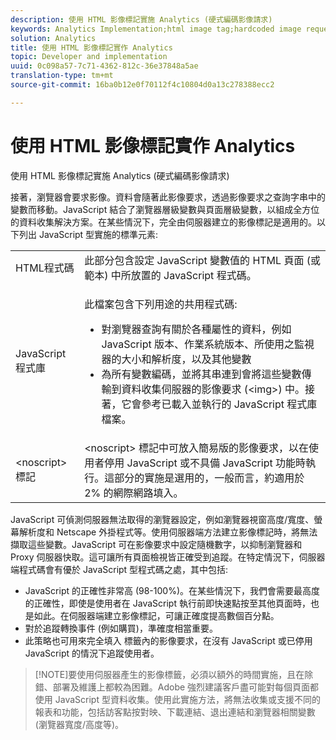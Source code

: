 ```yaml
---
description: 使用 HTML 影像標記實施 Analytics (硬式編碼影像請求)
keywords: Analytics Implementation;html image tag;hardcoded image request
solution: Analytics
title: 使用 HTML 影像標記實作 Analytics
topic: Developer and implementation
uuid: 0c098a57-7c71-4362-812c-36e37848a5ae
translation-type: tm+mt
source-git-commit: 16ba0b12e0f70112f4c10804d0a13c278388ecc2

---
```



# 使用 HTML 影像標記實作 Analytics

使用 HTML 影像標記實施 Analytics (硬式編碼影像請求)

接著，瀏覽器會要求影像。資料會隨著此影像要求，透過影像要求之查詢字串中的變數而移動。JavaScript 結合了瀏覽器層級變數與頁面層級變數，以組成全方位的資料收集解決方案。在某些情況下，完全由伺服器建立的影像標記是適用的。以下列出 JavaScript 型實施的標準元素: 

<table id="table_20BBE4387F234CF199E6C99741AF265C"> 
 <tbody> 
  <tr> 
   <td> HTML程式碼 </td> 
   <td> 此部分包含設定 JavaScript 變數值的 HTML 頁面 (或範本) 中所放置的 JavaScript 程式碼。 </td> 
  </tr> 
  <tr> 
   <td> JavaScript 程式庫 </td> 
   <td> <p>此檔案包含下列用途的共用程式碼:  </p> 
    <ul id="ul_ED50D66F2B2B476E8D9063099995998D"> 
     <li id="li_E88F6F28EC8946469ADCEAFF2F0A4EBA">對瀏覽器查詢有關於各種屬性的資料，例如 JavaScript 版本、作業系統版本、所使用之監視器的大小和解析度，以及其他變數 </li> 
     <li id="li_5CEBE37709D943B7921447FA7054A565">為所有變數編碼，並將其串連到會將這些變數傳輸到資料收集伺服器的影像要求 (&lt;img&gt;) 中。接著，它會參考已載入並執行的 JavaScript 程式庫檔案。 </li> 
    </ul> </td> 
  </tr> 
  <tr> 
   <td> &lt;noscript&gt; 標記 </td> 
   <td> &lt;noscript&gt; 標記中可放入簡易版的影像要求，以在使用者停用 JavaScript 或不具備 JavaScript 功能時執行。這部分的實施是選用的，一般而言，約適用於 2% 的網際網路填入。 </td> 
  </tr> 
 </tbody> 
</table>

JavaScript 可偵測伺服器無法取得的瀏覽器設定，例如瀏覽器視窗高度/寬度、螢幕解析度和 Netscape 外掛程式等。使用伺服器端方法建立影像標記時，將無法擷取這些變數。JavaScript 可在影像要求中設定隨機數字，以抑制瀏覽器和 Proxy 伺服器快取。這可讓所有頁面檢視皆正確受到追蹤。在特定情況下，伺服器端程式碼會有優於 JavaScript 型程式碼之處，其中包括: 

* JavaScript 的正確性非常高 (98-100%)。在某些情況下，我們會需要最高度的正確性，即使是使用者在 JavaScript 執行前即快速點按至其他頁面時，也是如此。在伺服器端建立影像標記，可讓正確度提高數個百分點。
* 對於追蹤轉換事件 (例如購買)，準確度相當重要。
* 此策略也可用來完全填入 <noscript> 標籤內的影像要求，在沒有 JavaScript 或已停用 JavaScript 的情況下追蹤使用者。

> [!NOTE]要使用伺服器產生的影像標籤，必須以額外的時間實施，且在除錯、部署及維護上都較為困難。Adobe 強烈建議客戶盡可能對每個頁面都使用 JavaScript 型資料收集。使用此實施方法，將無法收集或支援不同的報表和功能，包括訪客點按對映、下載連結、退出連結和瀏覽器相關變數 (瀏覽器寬度/高度等)。

